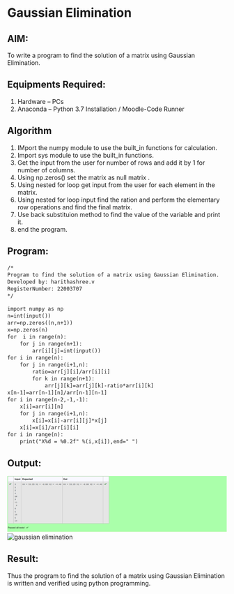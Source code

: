 # Gaussian Elimination

## AIM:
To write a program to find the solution of a matrix using Gaussian Elimination.

## Equipments Required:
1. Hardware – PCs
2. Anaconda – Python 3.7 Installation / Moodle-Code Runner

## Algorithm
1. IMport the numpy module to use the built_in functions for calculation.
2. Import sys module to use the built_in functions.
3. Get the input from the user for number of rows and add it by 1 for number of columns.
4. Using np.zeros() set the matrix as null matrix .
5. Using nested for loop get input from the user for each element in the matrix.
6. Using nested for loop input find the ration and perform the elementary row operations and find the final matrix.
7. Use back substituion method to find the value of the variable and print it.
8. end the program.
## Program:
```
/*
Program to find the solution of a matrix using Gaussian Elimination.
Developed by: harithashree.v
RegisterNumber: 22003707
*/
```
```
import numpy as np
n=int(input())
arr=np.zeros((n,n+1))
x=np.zeros(n)
for  i in range(n):
    for j in range(n+1):
        arr[i][j]=int(input())
for i in range(n):
    for j in range(i+1,n):
        ratio=arr[j][i]/arr[i][i]
        for k in range(n+1):
            arr[j][k]=arr[j][k]-ratio*arr[i][k]
x[n-1]=arr[n-1][n]/arr[n-1][n-1]
for i in range(n-2,-1,-1):
    x[i]=arr[i][n]
    for j in range(i+1,n):
        x[i]=x[i]-arr[i][j]*x[j]
    x[i]=x[i]/arr[i][i]
for i in range(n):
    print("X%d = %0.2f" %(i,x[i]),end=" ")
```

## Output:
![output](/Screenshot%20from%202023-01-10%2022-39-33.png)
![gaussian elimination]()


## Result:
Thus the program to find the solution of a matrix using Gaussian Elimination is written and verified using python programming.

